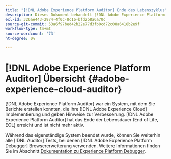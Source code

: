 ```yaml
---
title: "[!DNL Adobe Experience Platform Auditor] Ende des Lebenszyklus"
description: Dieses Dokument behandelt [!DNL Adobe Experience Platform Auditor] und ihren Nachfolgern.
exl-id: 326ae443-2974-4f0c-8c16-bfd2b8a6a70c
source-git-commit: 53a6f97bed42b22e77d3fb0cd72c08a6418b2e9f
workflow-type: tm+mt
source-wordcount: '73'
ht-degree: 0%

---
```


# [!DNL Adobe Experience Platform Auditor] Übersicht {#adobe-experience-cloud-auditor}

[!DNL Adobe Experience Platform Auditor] war ein System, mit dem Sie Berichte erstellen konnten, die Ihre [!DNL Adobe Experience Cloud] Implementierung und geben Hinweise zur Verbesserung. [!DNL Adobe Experience Platform Auditor] hat das Ende der Lebensdauer (End of Life, EOL) erreicht und ist nicht mehr aktiv.

Während das eigenständige System beendet wurde, können Sie weiterhin alle [!DNL Auditor] Tests, bei denen [!DNL Adobe Experience Platform Debugger] Browsererweiterung verwenden. Weitere Informationen finden Sie im Abschnitt [Dokumentation zu Experience Platform Debugger](https://experienceleague.adobe.com/docs/debugger/using-v2/experience-cloud-debugger.html).
